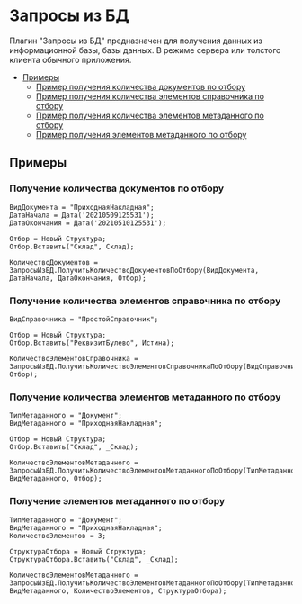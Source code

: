 # Запросы из БД  

Плагин "Запросы из БД" предназначен для получения данных из информационной базы, базы данных.
В режиме сервера или толстого клиента обычного приложения.

- [Примеры](#примеры)
  - [Пример получения количества документов по отбору](#пример-получения-количества-документов-по-отбору)
  - [Пример получения количества элементов справочника по отбору](#пример-получения-количества-элементов-справочника-по-отбору)
  - [Пример получения количества элементов метаданного по отбору](#пример-получения-количества-элементов-метаданного-по-отбору)
  - [Пример получения элементов метаданного по отбору](#пример-получения-элементов-метаданного-по-отбору)
  
## Примеры

### Получение количества документов по отбору

```bsl
ВидДокумента = "ПриходнаяНакладная";
ДатаНачала = Дата('20210509125531');
ДатаОкончания = Дата('20210510125531');

Отбор = Новый Структура;
Отбор.Вставить("Склад", Склад);

КоличествоДокументов = ЗапросыИзБД.ПолучитьКоличествоДокументовПоОтбору(ВидДокумента, ДатаНачала, ДатаОкончания, Отбор);
```

### Получение количества элементов справочника по отбору

```bsl
ВидСправочника = "ПростойСправочник";

Отбор = Новый Структура;
Отбор.Вставить("РеквизитБулево", Истина);

КоличествоЭлементовСправочника = ЗапросыИзБД.ПолучитьКоличествоЭлементовСправочникаПоОтбору(ВидСправочника, Отбор);
```
### Получение количества элементов метаданного по отбору

```bsl
ТипМетаданного = "Документ";
ВидМетаданного = "ПриходнаяНакладная";

Отбор = Новый Структура;
Отбор.Вставить("Склад", _Склад);

КоличествоЭлементовМетаданного = ЗапросыИзБД.ПолучитьКоличествоЭлементовМетаданногоПоОтбору(ТипМетаданного, ВидМетаданного, Отбор);
```

### Получение элементов метаданного по отбору

```bsl
ТипМетаданного = "Документ";
ВидМетаданного = "ПриходнаяНакладная";
КоличествоЭлементов = 3;

СтруктураОтбора = Новый Структура;
СтруктураОтбора.Вставить("Склад", _Склад);

КоличествоЭлементовМетаданного = ЗапросыИзБД.ПолучитьКоличествоЭлементовМетаданногоПоОтбору(ТипМетаданного, ВидМетаданного, КоличествоЭлементов, СтруктураОтбора);
```
